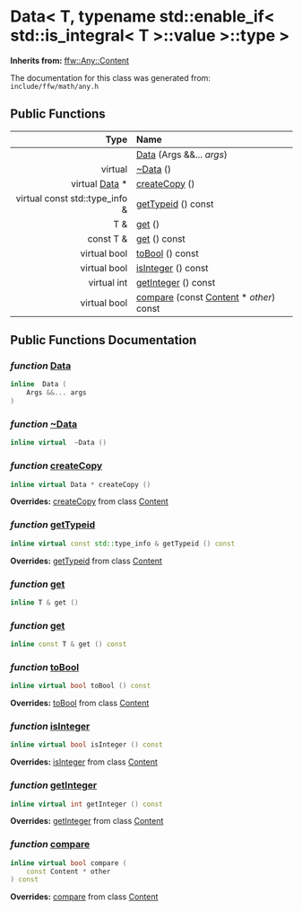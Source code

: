 Data< T, typename std::enable_if< std::is_integral< T >::value >::type >
===================================


**Inherits from:** [ffw::Any::Content](ffw_Any_Content.html)

The documentation for this class was generated from: `include/ffw/math/any.h`



## Public Functions

| Type | Name |
| -------: | :------- |
|   | [Data](#8f42d28d) (Args &&... _args_)  |
|  virtual  | [~Data](#969df175) ()  |
|  virtual [Data](ffw_Any_Data.html) * | [createCopy](#47f32b4d) ()  |
|  virtual const std::type_info & | [getTypeid](#f2c3f713) () const  |
|  T & | [get](#c722d2ad) ()  |
|  const T & | [get](#ed123194) () const  |
|  virtual bool | [toBool](#11ae4d37) () const  |
|  virtual bool | [isInteger](#38469a15) () const  |
|  virtual int | [getInteger](#035e9ada) () const  |
|  virtual bool | [compare](#ae27bcb4) (const [Content](ffw_Any_Content.html) * _other_) const  |


## Public Functions Documentation

### _function_ <a id="8f42d28d" href="#8f42d28d">Data</a>

```cpp
inline  Data (
    Args &&... args
) 
```



### _function_ <a id="969df175" href="#969df175">~Data</a>

```cpp
inline virtual  ~Data () 
```



### _function_ <a id="47f32b4d" href="#47f32b4d">createCopy</a>

```cpp
inline virtual Data * createCopy () 
```



**Overrides:** [createCopy](/doxygen/ffw_Any_Content.md#a0a58250) from class [Content](/doxygen/ffw_Any_Content.md)

### _function_ <a id="f2c3f713" href="#f2c3f713">getTypeid</a>

```cpp
inline virtual const std::type_info & getTypeid () const 
```



**Overrides:** [getTypeid](/doxygen/ffw_Any_Content.md#08075bf5) from class [Content](/doxygen/ffw_Any_Content.md)

### _function_ <a id="c722d2ad" href="#c722d2ad">get</a>

```cpp
inline T & get () 
```



### _function_ <a id="ed123194" href="#ed123194">get</a>

```cpp
inline const T & get () const 
```



### _function_ <a id="11ae4d37" href="#11ae4d37">toBool</a>

```cpp
inline virtual bool toBool () const 
```



**Overrides:** [toBool](/doxygen/ffw_Any_Content.md#0b222bae) from class [Content](/doxygen/ffw_Any_Content.md)

### _function_ <a id="38469a15" href="#38469a15">isInteger</a>

```cpp
inline virtual bool isInteger () const 
```



**Overrides:** [isInteger](/doxygen/ffw_Any_Content.md#1aec6655) from class [Content](/doxygen/ffw_Any_Content.md)

### _function_ <a id="035e9ada" href="#035e9ada">getInteger</a>

```cpp
inline virtual int getInteger () const 
```



**Overrides:** [getInteger](/doxygen/ffw_Any_Content.md#e38acb74) from class [Content](/doxygen/ffw_Any_Content.md)

### _function_ <a id="ae27bcb4" href="#ae27bcb4">compare</a>

```cpp
inline virtual bool compare (
    const Content * other
) const 
```



**Overrides:** [compare](/doxygen/ffw_Any_Content.md#009d067a) from class [Content](/doxygen/ffw_Any_Content.md)



